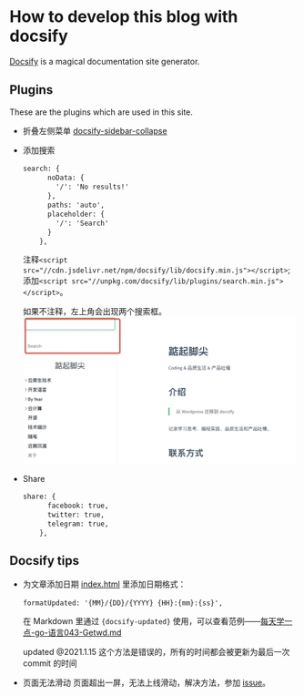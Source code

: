 # How to develop this blog with docsify

[Docsify](https://docsify.js.org/) is a magical documentation site generator.

## Plugins

These are the plugins which are used in this site.

- 折叠左侧菜单
  [docsify-sidebar-collapse](https://github.com/iPeng6/docsify-sidebar-collapse)
  
- 添加搜索
  ```
  search: {
        noData: {
          '/': 'No results!'
        },
        paths: 'auto',
        placeholder: {
          '/': 'Search'
        }
      },
  ```
  
  注释`<script src="//cdn.jsdelivr.net/npm/docsify/lib/docsify.min.js"></script>`;
  添加`<script src="//unpkg.com/docsify/lib/plugins/search.min.js"></script>`。
  
  如果不注释，左上角会出现两个搜索框。
  ![](./resources/img/search_issue.jpg)
  
- Share
  ```
  share: {
        facebook: true,
        twitter: true,
        telegram: true,
      },
  ```
  <script src="//unpkg.com/docsify-share/build/index.min.js"></script>



## Docsify tips
- 为文章添加日期
  [index.html](./index.html) 里添加日期格式：
  
  `formatUpdated: '{MM}/{DD}/{YYYY} {HH}:{mm}:{ss}',`

  在 Markdown 里通过 `{docsify-updated}` 使用，可以查看范例——[每天学一点-go-语言043-Getwd.md](./2021/每天学一点-go-语言043-Getwd.md)

  updated @2021.1.15
  这个方法是错误的，所有的时间都会被更新为最后一次 commit 的时间


- 页面无法滑动
  页面超出一屏，无法上线滑动，解决方法，参加 [issue](https://github.com/docsifyjs/docsify/issues/411)。